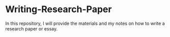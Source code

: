 # Writing-Research-Paper
In this repository, I will provide the materials and my notes on how to write a research paper or essay.

